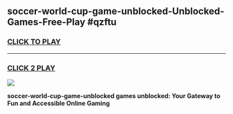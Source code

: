
## soccer-world-cup-game-unblocked-Unblocked-Games-Free-Play #qzftu
<h3>
<a href="https://us.freeplayer.one?title=soccer-world-cup-game-unblocked&ref=9M">CLICK TO PLAY</a></h3>
<hr>

<h3>
<a href="https://us.freeplayer.one?title=soccer-world-cup-game-unblocked&ref=9M">CLICK 2 PLAY</a>
  
</h3>

<a href="https://us.freeplayer.one?title=soccer-world-cup-game-unblocked&ref=9M"><img src="https://clearcache.store/games.png"></a>


**soccer-world-cup-game-unblocked games unblocked: Your Gateway to Fun and Accessible Online Gaming**
